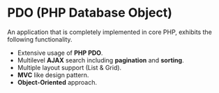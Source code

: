 # PDO (PHP Database Object)

An application that is completely implemented in core PHP, exhibits the following functionality.

- Extensive usage of **PHP PDO**.
- Multilevel **AJAX** search including **pagination** and **sorting**.
- Multiple layout support (List & Grid).
- **MVC** like design pattern.
- **Object-Oriented** approach.
